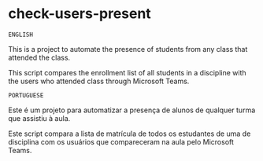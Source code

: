 # check-users-present

```
ENGLISH
```

This is a project to automate the presence of students from any class that attended the class.

This script compares the enrollment list of all students in a discipline with the users who attended class through Microsoft Teams.


```
PORTUGUESE
```

Este é um projeto para automatizar a presença de alunos de qualquer turma que assistiu à aula.

Este script compara a lista de matrícula de todos os estudantes de uma de disciplina com os usuários que compareceram na aula pelo Microsoft Teams.
